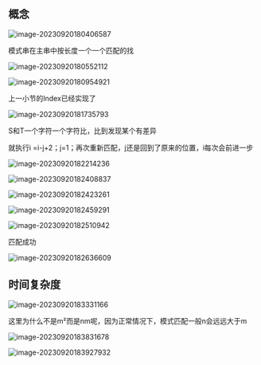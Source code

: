 ## 概念

![image-20230920180406587](/Users/yuebinghui/Documents/program/github/note/images/image-20230920180406587.png)

模式串在主串中按长度一个一个匹配的找

![image-20230920180552112](/Users/yuebinghui/Documents/program/github/note/images/image-20230920180552112.png)

![image-20230920180954921](/Users/yuebinghui/Documents/program/github/note/images/image-20230920180954921.png)

上一小节的Index已经实现了

![image-20230920181735793](/Users/yuebinghui/Documents/program/github/note/images/image-20230920181735793.png)

S和T一个字符一个字符比，比到发现某个有差异

就执行i =i-j+2；j=1；再次重新匹配，j还是回到了原来的位置，i每次会前进一步

![image-20230920182214236](/Users/yuebinghui/Documents/program/github/note/images/image-20230920182214236.png)

![image-20230920182408837](/Users/yuebinghui/Documents/program/github/note/images/image-20230920182408837.png)

![image-20230920182423261](/Users/yuebinghui/Documents/program/github/note/images/image-20230920182423261.png)

![image-20230920182459291](/Users/yuebinghui/Documents/program/github/note/images/image-20230920182459291.png)

![image-20230920182510942](/Users/yuebinghui/Documents/program/github/note/images/image-20230920182510942.png)

匹配成功

![image-20230920182636609](/Users/yuebinghui/Documents/program/github/note/images/image-20230920182636609.png)

## 时间复杂度

![image-20230920183331166](/Users/yuebinghui/Documents/program/github/note/images/image-20230920183331166.png)

这里为什么不是m²而是nm呢，因为正常情况下，模式匹配一般n会远远大于m

![image-20230920183831678](/Users/yuebinghui/Documents/program/github/note/images/image-20230920183831678.png)

![image-20230920183927932](/Users/yuebinghui/Documents/program/github/note/images/image-20230920183927932.png)

